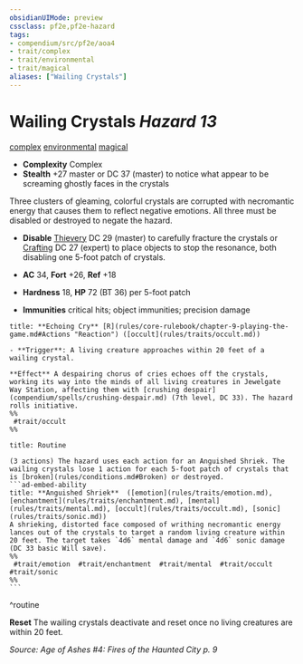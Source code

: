 ```yaml
---
obsidianUIMode: preview
cssclass: pf2e,pf2e-hazard
tags:
- compendium/src/pf2e/aoa4
- trait/complex
- trait/environmental
- trait/magical
aliases: ["Wailing Crystals"]
---
```

# Wailing Crystals *Hazard 13*  
[complex](complex.md "Complex Hazard Trait")  [environmental](environmental.md "Environmental Hazard Trait")  [magical](magical.md "Magical Item Trait")  

- **Complexity** Complex
- **Stealth** +27 master or DC 37 (master) to notice what appear to be screaming ghostly faces in the crystals  

Three clusters of gleaming, colorful crystals are corrupted with necromantic energy that causes them to reflect negative emotions. All three must be disabled or destroyed to negate the hazard.

- **Disable** [Thievery](skills.md#Thievery) DC 29 (master) to carefully fracture the crystals or [Crafting](skills.md#Crafting) DC 27 (expert) to place objects to stop the resonance, both disabling one 5-foot patch of crystals.  

- **AC** 34, **Fort** +26, **Ref** +18
- **Hardness** 18, **HP** 72 (BT 36) per 5-foot patch
- **Immunities** critical hits; object immunities; precision damage

```ad-embed-ability
title: **Echoing Cry** [R](rules/core-rulebook/chapter-9-playing-the-game.md#Actions "Reaction") ([occult](rules/traits/occult.md))

- **Trigger**: A living creature approaches within 20 feet of a wailing crystal.

**Effect** A despairing chorus of cries echoes off the crystals, working its way into the minds of all living creatures in Jewelgate Way Station, affecting them with [crushing despair](compendium/spells/crushing-despair.md) (7th level, DC 33). The hazard rolls initiative.  
%%
 #trait/occult 
%%
```

````ad-pf2-summary
title: Routine

(3 actions) The hazard uses each action for an Anguished Shriek. The wailing crystals lose 1 action for each 5-foot patch of crystals that is [broken](rules/conditions.md#Broken) or destroyed.
```ad-embed-ability
title: **Anguished Shriek**  ([emotion](rules/traits/emotion.md), [enchantment](rules/traits/enchantment.md), [mental](rules/traits/mental.md), [occult](rules/traits/occult.md), [sonic](rules/traits/sonic.md))
A shrieking, distorted face composed of writhing necromantic energy lances out of the crystals to target a random living creature within 20 feet. The target takes `4d6` mental damage and `4d6` sonic damage (DC 33 basic Will save).  
%%
 #trait/emotion  #trait/enchantment  #trait/mental  #trait/occult  #trait/sonic 
%%
```
````
^routine

**Reset** The wailing crystals deactivate and reset once no living creatures are within 20 feet.  

*Source: Age of Ashes #4: Fires of the Haunted City p. 9*